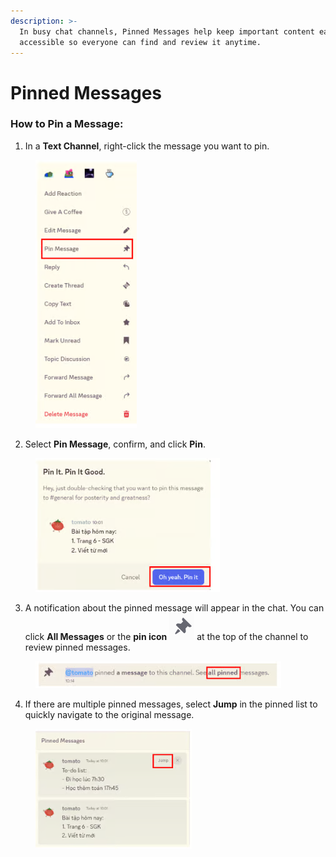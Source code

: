 ```yaml
---
description: >-
  In busy chat channels, Pinned Messages help keep important content easily
  accessible so everyone can find and review it anytime.
---
```


# Pinned Messages

### **How to Pin a Message:**

1. In a **Text Channel**, right-click the message you want to pin.

<figure><img src="../../../../../../.gitbook/assets/image (27).png" alt=""><figcaption></figcaption></figure>

2. Select **Pin Message**, confirm, and click **Pin**.

<figure><img src="../../../../../../.gitbook/assets/image (28).png" alt=""><figcaption></figcaption></figure>

3. A notification about the pinned message will appear in the chat. You can click **All Messages** or the **pin icon** <img src="../../../../../../.gitbook/assets/image (30).png" alt="" data-size="line"> at the top of the channel to review pinned messages.

<figure><img src="../../../../../../.gitbook/assets/image (29).png" alt=""><figcaption></figcaption></figure>

4. If there are multiple pinned messages, select **Jump** in the pinned list to quickly navigate to the original message.

<figure><img src="../../../../../../.gitbook/assets/image (31).png" alt=""><figcaption></figcaption></figure>
